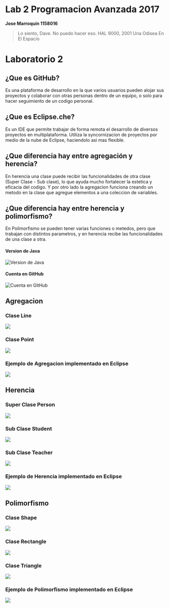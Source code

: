 # Lab 2  Programacion Avanzada 2017

**Jose Marroquin 1158016**
>Lo siento, Dave. No puedo hacer eso. 
HAL 9000,  2001 Una Odisea En El Espacio 
# Laboratorio 2

## ¿Que es GitHub?
Es una plataforma de desarrollo en la que varios usuarios pueden alojar sus proyectos y colaborar con otras personas dentro de un equipo, o solo para hacer seguimiento de un codigo personal.
## ¿Que es Eclipse.che?
Es un IDE que permite trabajar de forma remota el desarrollo de diversos proyectos en multiplataforma. Utiliza la syncornizacion de proyectos por medio de la nube de Eclipse, haciendolo asi mas flexible.
## ¿Que diferencia hay entre agregación y herencia?
En herencia una clase puede recibir las funcionalidades de otra clase (Super Clase - Sub clase), lo que ayuda mucho fortalecer la estetica y eficacia del codigo. Y por otro lado la agregacion funciona creando un metodo en la clase que agregue elementos a una coleccion de variables.
## ¿Que diferencia hay entre herencia y polimorfismo?
En Polimorfismo se pueden tener varias funciones o metedos, pero que trabajan con distintos parametros, y en herencia recibe las funcionalidades de una clase a otra.
#### Version de Java
![Version de Java](https://photos-1.dropbox.com/t/2/AADV10zByBif1-_ID8REClyfOHWYu3IZVqQM0l9HSIh9zg/12/697020908/png/32x32/1/_/1/2/Screen%20Shot%202017-08-28%20at%208.48.42%20PM.png/ELDHxN4FGAIgBygH/bX7VcXJa3OUx2-ASZvz63ZFbnPUmwHa72c-APpkHEYU?size=1600x1200&size_mode=3 "Version de Java")
 #### Cuenta en GitHub
![Cuenta en GitHub](https://photos-1.dropbox.com/t/2/AADSsRmkB4CGWwepzE1KFjDgdAnlghza3XBziVZ2KFm6AA/12/697020908/png/32x32/1/_/1/2/Screen%20Shot%202017-08-28%20at%209.00.07%20PM.png/ELDHxN4FGAMgBygH/Lh_gBobPOpwF0RcrebYGTKL_cAsuQog0esyU_PaYpXc?size=1600x1200&size_mode=3 "Cuenta en GitHub")

## Agregacion
### Clase Line 
![](https://photos-4.dropbox.com/t/2/AAC01E4E_XgIzGuMXwFB5uni88584g1zISGaxsmeDx1_8A/12/697020908/png/32x32/1/_/1/2/Screen%20Shot%202017-08-28%20at%208.50.20%20PM.png/ELDHxN4FGAQgBygH/xEWLOreNYe2vPbIdQibbqvYJDrE3LGrDP4uBCp8fsX0?size=1600x1200&size_mode=3)

### Clase Point 
![](https://photos-5.dropbox.com/t/2/AAAE4IGQNS0WdKKey7gWR-zxSfnvVQbC-PzAk3-1xmEusg/12/697020908/png/32x32/1/_/1/2/Screen%20Shot%202017-08-28%20at%208.50.31%20PM.png/ELDHxN4FGAUgBygH/rLwrIyimNndPrqG9FoBI_RKHw7EcqrgjB_NDnH51AGg?size=1600x1200&size_mode=3)
### Ejemplo de Agregacion implementado en Eclipse
![](https://photos-4.dropbox.com/t/2/AABS_lOTKicLYO6SbNbHhFbSQ9wG_BZE4Co_YGwvMZJJZw/12/697020908/png/32x32/1/_/1/2/Screen%20Shot%202017-08-28%20at%2010.42.44%20PM.png/ELDHxN4FGAogBygH/Gm2fwn65oZRp-fmMa_SZy8vZwTr9M2on2b-kSfO9ZgU?size=1600x1200&size_mode=3)
## Herencia
### Super Clase Person
![](https://photos-1.dropbox.com/t/2/AAA2oqbFd_j1F444jBe67cphYxxCDHrMOXwCOLzEGet_aw/12/697020908/png/32x32/1/_/1/2/Screen%20Shot%202017-08-28%20at%2010.41.03%20PM.png/ELDHxN4FGAcgBygH/1W_ag9rw6XKa2K0UNQ8Dh1lVttbDGHkenGf1J-Yp6q0?size=1600x1200&size_mode=3)
### Sub Clase Student
![](https://photos-3.dropbox.com/t/2/AAA4188XdJgSSnKyn0V8g6T0XozUzEtXfigGPO4xDBipRQ/12/697020908/png/32x32/1/_/1/2/Screen%20Shot%202017-08-28%20at%2010.41.17%20PM.png/ELDHxN4FGAggBygH/TfGooeIRNDN3RKZ6XJaK7oM22NxpOr6lzuxBKlo9Hq8?size=1600x1200&size_mode=3)
### Sub Clase Teacher
![](https://photos-4.dropbox.com/t/2/AAD3TEMjswsW28Jyn1fQD9f3bNqoph7n2dB5t-qg6ReXww/12/697020908/png/32x32/1/_/1/2/Screen%20Shot%202017-08-28%20at%2010.42.25%20PM.png/ELDHxN4FGAkgBygH/oKpiOSBtq_XKWfm5uOS5698Erm3EJxoBeS8XstyRb6g?size=1600x1200&size_mode=3)
### Ejemplo de Herencia implementado en Eclipse
![](https://photos-5.dropbox.com/t/2/AAAYKbQobzBR7OxtQGw4BA8BjTh-ef7JrWr4o8eDEPJ7sw/12/697020908/png/32x32/1/_/1/2/Screen%20Shot%202017-08-28%20at%2010.51.32%20PM.png/ELDHxN4FGAsgBygH/rVJiuxQ-X37p4KR260Bo_3ONqFSS0zA6Win41TTtV5s?size=1600x1200&size_mode=3)
## Polimorfismo
### Clase Shape
![](https://photos-5.dropbox.com/t/2/AADFzrZQ27MBEbRgUuueY2eBiHrjyMg_SOj5uQueapCn3w/12/697020908/png/32x32/1/_/1/2/Screen%20Shot%202017-08-28%20at%2011.01.54%20PM.png/ELDHxN4FGBAgBygH/WjwZcypWr16k3lpv53g8_RXkUdjJJAwa4Vygr-9vCBM?size=1600x1200&size_mode=3)
### Clase Rectangle
![](https://photos-6.dropbox.com/t/2/AAAsv158TDF8j-Loh7WUoSZICqUjXbtSrIb_pY-KT85Gvw/12/697020908/png/32x32/1/_/1/2/Screen%20Shot%202017-08-28%20at%2010.56.31%20PM.png/ELDHxN4FGA0gBygH/jMUZZDxArwZKjwSW6y1_znxa1TyfDBoexnINA41Ra0I?size=1600x1200&size_mode=3)
### Clase Triangle
![](https://photos-5.dropbox.com/t/2/AAATIUi1Kzqc40zxvqLys-K8vFoFaAmx9I0dJDjPUq3S5w/12/697020908/png/32x32/1/_/1/2/Screen%20Shot%202017-08-28%20at%2010.56.20%20PM.png/ELDHxN4FGAwgBygH/tmw3ZGCiFjnNrXm-IK1slWeQFJdLqVnzQANx4Ozk6mI?size=1600x1200&size_mode=3)
### Ejemplo de Polimorfismo implementado en Eclipse
![](https://photos-2.dropbox.com/t/2/AAC3WfXeU1FxTbyh-heSYLM3gWvLj8xpOWLhYD4Rlzd3YQ/12/697020908/png/32x32/1/_/1/2/Screen%20Shot%202017-08-28%20at%2010.58.12%20PM.png/ELDHxN4FGA8gBygH/DEZbKAg4E06LBTXkQVN_uwjsydvwUZbUyFIDTjuUZ5k?size=1600x1200&size_mode=3)

